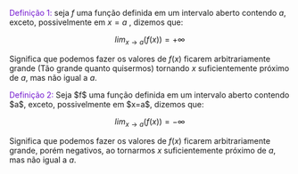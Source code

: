 <span style="color:#7317cf"> Definição 1:</span> seja $f$ uma função definida em um intervalo aberto contendo $a$, exceto, possivelmente em $x=a$ , dizemos que:

$$lim_{x\to a}\left (f(x)\right) = {+∞}$$

Significa que podemos fazer os valores de $f(x)$ ficarem arbitrariamente grande (Tão grande quanto quisermos) tornando $x$ suficientemente próximo de $a$, mas não igual a $a$.

<span style="color:#7317cf">
Definição 2:</span> Seja $f$ uma função definida em um intervalo aberto contendo $a$, exceto, possivelmente em $x=a$, dizemos que:

$$lim_{x\to a}\left (f(x)\right) = {-∞}$$

Significa que podemos fazer os valores de $f(x)$ ficarem arbitrariamente grande, porém negativos, ao tornarmos $x$ suficientemente próximo de $a$, mas não igual a $a$.







